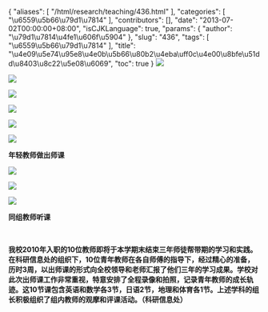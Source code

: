 {
    "aliases": [
        "/html/research/teaching/436.html"
    ],
    "categories": [
        "\u6559\u5b66\u79d1\u7814"
    ],
    "contributors": [],
    "date": "2013-07-02T00:00:00+08:00",
    "isCJKLanguage": true,
    "params": {
        "author": "\u79d1\u7814\u4fe1\u606f\u5904"
    },
    "slug": "436",
    "tags": [
        "\u6559\u5b66\u79d1\u7814"
    ],
    "title": "\u4e09\u5e74\u95e8\u4e0b\u5b66\u80b2\u4eba\uff0c\u4e00\u8bfe\u51dd\u8403\u8c22\u5e08\u6069",
    "toc": true
}
**![](https://cdn.tfls.online/mirror/full/0bee9b01a6beefd4e1e93b47edaa0b77566756fb.jpg)**

**![](https://cdn.tfls.online/mirror/full/99ffe631b559837458f1e18ccbc21eb64e3cd942.jpg)**

**![](https://cdn.tfls.online/mirror/full/c92b127c0a930e50a4dc579f71f8f3f4941ca42f.jpg)**

**![](https://cdn.tfls.online/mirror/full/6463d7b54de981cc5e4c249f999e86de164ec36a.jpg)**

**![](https://cdn.tfls.online/mirror/full/dee1e6409720083e40c6080b55b65b0daab890b1.jpg)**

**![](https://cdn.tfls.online/mirror/full/d212d02bea38726eed190c88718e79ef14511dcc.jpg)**

**年轻教师做出师课**

**![](https://cdn.tfls.online/mirror/full/cf68f60dfbe3a2f80d59a247257c6e9b003d98b8.jpg)**

**![](https://cdn.tfls.online/mirror/full/a837fae83a945635739e85d788c394e9c1924504.jpg)**

**![](https://cdn.tfls.online/mirror/full/3a41a805f0b61353bba4361e6476bd376dc7812e.jpg)**

**同组教师听课**

 

**我校2010年入职的10位教师即将于本学期末结束三年师徒帮带期的学习和实践。在科研信息处的组织下，10位青年教师在各自师傅的指导下，经过精心的准备，历时3周，以出师课的形式向全校领导和老师汇报了他们三年的学习成果。学校对此次出师课工作非常重视，特意安排了全程录像和拍照，记录青年教师的成长轨迹。这10节课包含英语和数学各3节，日语2节，地理和体育各1节。上述学科的组长积极组织了组内教师的观摩和评课活动。（科研信息处）**

